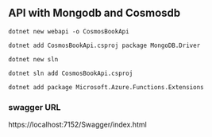## API with Mongodb and Cosmosdb


`dotnet new webapi -o CosmosBookApi`


`dotnet add CosmosBookApi.csproj package MongoDB.Driver`

`dotnet new sln`

`dotnet sln add CosmosBookApi.csproj`

`dotnet add package Microsoft.Azure.Functions.Extensions`

### swagger URL

https://localhost:7152/Swagger/index.html


